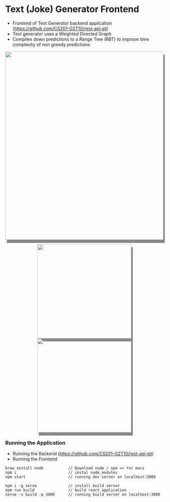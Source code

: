 # Text (Joke) Generator Frontend
* Frontend of Text Generator backend application (https://github.com/CS201-G2T10/rest-api.git)
* Text generator uses a Weighted Directed Graph
* Compiles down predictions to a Range Tree (RBT) to improve time complexity of non greedy predictions

<p align="center">
  <img src="https://imgur.com/fOw9VDh.png" width="600" title="" style="box-shadow: 5px 10px #888888;">
</p>
<p align="center">
  <img src="https://imgur.com/b0dxWG5.png" width="300" title="" style="box-shadow: 5px 10px #888888;">
  <img src="https://imgur.com/gjx3nRe.png" width="300" title="" style="box-shadow: 5px 10px #888888;">
</p>

### Running the Application
* Running the Backend (https://github.com/CS201-G2T10/rest-api.git)
* Running the Frontend
```
brew install node           // Download node / npm => for macs
npm i                       // instal node_modules
npm start                   // running dev server on localhost:3000

npm i -g serve              // install build server
npm run build               // build react application
serve -s build -p 3000      // running build server on localhost:3000
```